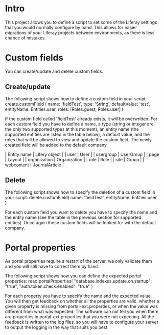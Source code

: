 # Intro
This project allows you to define a script to set some of the Liferay settings that you would normally configure by hand. This allows for easier migrations of your Liferay projects between environments, as there is less chance of mistakes.

# Custom fields
You can create/update and delete custom fields.

## Create/update
The following script shows how to define a custom field in your script:
create.customField (
	name: 'fieldTest',
	type: 'String',
	defaultValue: 'test',
	entityName: Entities.user,
	roles: [Roles.guest, Roles.user]
)

If the custom field called 'fieldTest' already exists, it will be overwritten. For each custom field you have to define a name, a type (string or integer are the only two supported types at this moment), an entity name (the supported entities are listed in the table below), a default value, and the roles that will be allowed to view and update the custom field. The newly created field will be added to the default company. 

| Entity name | Lifery object |
| user | User |
| usergroup | UserGroup |
| page | Layout |
| organization | Organization |
| role | Role |
| site | Group |
| webcontent | JournalArticle |

## Delete
The following script shows how to specify the deletion of a custom field in your script:
delete.customField(
	name: 'fieldTest',
	entityName: Entities.user
)

For each custom field you want to delete you have to specify the name and the entity name (see the table in the previous section for supported entities). Once again these custom fields will be looked for with the default company.

# Portal properties
As portal properties require a restart of the server, we only validate them and you will still have to correct them by hand.

The following script shows how you can define the expected portal properties:
read.portalProperties(
	"database.indexes.update.on.startup": "true",
	"auth.token.check.enabled": "true"
)

For each property you have to specify the name and the expected value. You will then get feedback on whether all the properties are valid, whether a given property is missing from portal-ext.properties, or when the value was different from what was expected. The software can not tell you when there are properties in portal-ext.properties that you were not expecting. All the feedback is written to the log files, so you will have to configure your server to output the logging in the way that suits you best.